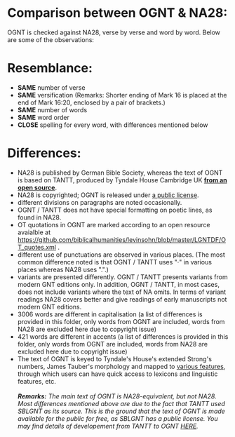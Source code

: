 # Comparison between OGNT & NA28:

OGNT is checked against NA28, verse by verse and word by word.  Below are some of the observations:

# Resemblance:
- <b>SAME</b> number of verse
- <b>SAME</b> versification (Remarks: Shorter ending of Mark 16 is placed at the end of Mark 16:20, enclosed by a pair of brackets.)
- <b>SAME</b> number of words
- <b>SAME</b> word order
- <b>CLOSE</b> spelling for every word, with differences mentioned below

# Differences:
- NA28 is published by German Bible Society, whereas the text of OGNT is based on TANTT, produced by Tyndale House Cambridge UK <b><a href='https://github.com/eliranwong/OpenGNT/tree/master/From_TANTT_to_OpenGNT'>from an open source</a></b>.
- NA28 is copyrighted; OGNT is released under <a href='https://github.com/eliranwong/OpenGNT#license'>a public license</a>.
- different divisions on paragraphs are noted occasionally.
- OGNT / TANTT does not have special formatting on poetic lines, as found in NA28.
- OT quotations in OGNT are marked according to an open resource avaialble at https://github.com/biblicalhumanities/levinsohn/blob/master/LGNTDF/OT_quotes.xml .
- different use of punctuations are observed in various places.  (The most common difference noted is that OGNT / TANTT uses "·" in various places whereas NA28 uses ".".)
- variants are presented differently.  OGNT / TANTT presents variants from modern GNT editions only.  In addition, OGNT / TANTT, in most cases, does not include variants where the text of NA omits.  In terms of variant readings NA28 covers better and give readings of early manuscripts not modern GNT editions.
- 3006 words are different in capitalisation (a list of differences is provided in this folder, only words from OGNT are included, words from NA28 are excluded here due to copyright issue)
- 421 words are different in accents (a list of differences is provided in this folder, only words from OGNT are included, words from NA28 are excluded here due to copyright issue)
- The text of OGNT is keyed to Tyndale's House's extended Strong's numbers, James Tauber's morphology and mapped to <a href='https://github.com/eliranwong/OpenGNT#enhancement--forthcoming-additions'>various features</a>, through which users can have quick access to lexicons and linguistic features, etc.
<br><br>
<b><i>Remarks:</i></b> <i>The main text of OGNT is NA28-equivalent, but not NA28.  Most differences mentioned above are due to the fact that TANTT used SBLGNT as its source.  This is the ground that the text of OGNT is made available for the public for free, as SBLGNT has a public license.  You may find details of developement from TANTT to OGNT <a href='https://github.com/eliranwong/OpenGNT/tree/master/From_TANTT_to_OpenGNT'>HERE</a>.</i>

